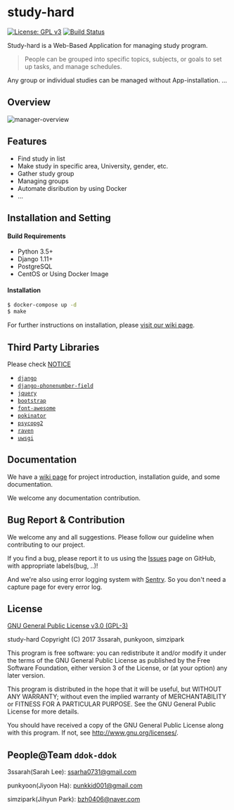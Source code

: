 # study-hard

[![License: GPL v3](https://img.shields.io/badge/License-GPL%20v3-blue.svg)](https://github.com/punkyoon/study-hard/blob/master/LICENSE) [![Build Status](https://travis-ci.org/punkyoon/study-hard.svg?branch=master)](https://travis-ci.org/punkyoon/study-hard)

Study-hard is a Web-Based Application for managing study program. 
> People can be grouped into specific topics, subjects, or goals to set up tasks, and manage schedules.

Any group or individual studies can be managed without App-installation. 
...

## Overview

![manager-overview](https://github.com/punkyoon/study-hard/blob/master/images/study-hard-manager-ver.gif)

## Features
* Find study in list
* Make study in specific area, University, gender, etc. 
* Gather study group
* Managing groups
* Automate disribution by using Docker
* ...

## Installation and Setting

#### Build Requirements

* Python 3.5+
* Django 1.11+
* PostgreSQL
* CentOS or Using Docker Image

#### Installation

```sh
$ docker-compose up -d
$ make
```

For further instructions on installation, please [visit our wiki page](https://github.com/punkyoon/study-hard/wiki/Installation-and-Settings).

## Third Party Libraries
Please check [NOTICE](https://github.com/punkyoon/study-hard/blob/master/NOTICE)

* [`django`](https://github.com/django/django)
* [`django-phonenumber-field`](https://github.com/stefanfoulis/django-phonenumber-field)
* [`jquery`](https://jquery.org)
* [`bootstrap`](https://github.com/twbs/bootstrap)
* [`font-awesome`](http://fontawesome.io)
* [`pokinator`](https://github.com/punkyoon/pokinator)
* [`psycopg2`](http://initd.org/psycopg)
* [`raven`](https://github.com/getsentry/raven-python)
* [`uwsgi`](https://github.com/unbit/uwsgi)

## Documentation

We have a [wiki page](https://github.com/punkyoon/study-hard/wiki) for project introduction, installation guide, and some documentation.

We welcome any documentation contribution.

## Bug Report & Contribution

We welcome any and all suggestions. Please follow our guideline when contributing to our project.

If you find a bug, please report it to us using the [Issues](https://github.com/punkyoon/study-hard/issues) page on GitHub, with appropriate labels(bug, ..)!

And we're also using error logging system with [Sentry](https://sentry.io/study-hard/). So you don't need a capture page for every error log.

## License

[GNU General Public License v3.0 (GPL-3)](https://github.com/ddok-ddok/study-hard/blob/master/LICENSE)

study-hard Copyright (C) 2017 3ssarah, punkyoon, simzipark

This program is free software: you can redistribute it and/or modify it under the terms of the GNU General Public License as published by the Free Software Foundation, either version 3 of the License, or (at your option) any later version.

This program is distributed in the hope that it will be useful, but WITHOUT ANY WARRANTY; without even the implied warranty of MERCHANTABILITY or FITNESS FOR A PARTICULAR PURPOSE. See the GNU General Public License for more details.

You should have received a copy of the GNU General Public License along with this program. If not, see http://www.gnu.org/licenses/.


## People@Team `ddok-ddok`

3ssarah(Sarah Lee): ssarha0731@gmail.com

punkyoon(Jiyoon Ha): punkkid001@gmail.com

simzipark(Jihyun Park): bzh0406@naver.com
